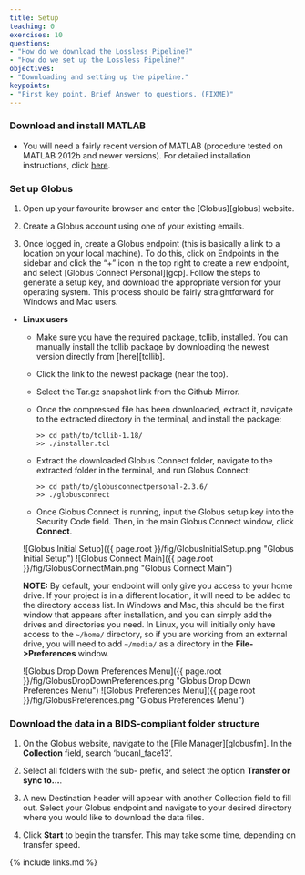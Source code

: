 ```yaml
---
title: Setup
teaching: 0
exercises: 10
questions:
- "How do we download the Lossless Pipeline?"
- "How do we set up the Lossless Pipeline?"
objectives:
- "Downloading and setting up the pipeline."
keypoints:
- "First key point. Brief Answer to questions. (FIXME)"
---
```


### Download and install MATLAB

- You will need a fairly recent version of MATLAB (procedure tested on MATLAB 2012b and newer versions). For detailed installation instructions, click [here](https://www.mathworks.com/help/compiler/install-the-matlab-runtime.html).

### Set up Globus

1. Open up your favourite browser and enter the [Globus][globus] website.

2. Create a Globus account using one of your existing emails.

3. Once logged in, create a Globus endpoint (this is basically a link to a location on your local machine). To do this, click on Endpoints in the sidebar and click the “+” icon in the top right to create a new endpoint, and select [Globus Connect Personal][gcp]. Follow the steps to generate a setup key, and download the appropriate version for your operating system. This process should be fairly straightforward for Windows and Mac users.

- **Linux users**

    - Make sure you have the required package, tcllib, installed. You can manually install the tcllib package by downloading the newest version directly from [here][tcllib].

    - Click the link to the newest package (near the top).

    - Select the Tar.gz snapshot link from the Github Mirror.

    - Once the compressed file has been downloaded, extract it, navigate to the extracted directory in the terminal, and install the package:

        `>> cd path/to/tcllib-1.18/`  
	    `>> ./installer.tcl`  

    - Extract the downloaded Globus Connect folder, navigate to the extracted folder in the terminal, and run Globus Connect:

        `>> cd path/to/globusconnectpersonal-2.3.6/`  
        `>> ./globusconnect`  

    - Once Globus Connect is running, input the Globus setup key into the Security Code field. Then, in the main Globus Connect window, click **Connect**.

    ![Globus Initial Setup]({{ page.root }}/fig/GlobusInitialSetup.png "Globus Initial Setup")
    ![Globus Connect Main]({{ page.root }}/fig/GlobusConnectMain.png "Globus Connect Main")

    **NOTE:** By default, your endpoint will only give you access to your home drive. If your project is in a different location, it will need to be added to the directory access list. In Windows and Mac, this should be the first window that appears after installation, and you can simply add the drives and directories you need. In Linux, you will initially only have access to the `~/home/` directory, so if you are working from an external drive, you will need to add `~/media/` as a directory in the **File->Preferences** window.

    ![Globus Drop Down Preferences Menu]({{ page.root }}/fig/GlobusDropDownPreferences.png "Globus Drop Down Preferences Menu")
    ![Globus Preferences Menu]({{ page.root }}/fig/GlobusPreferences.png "Globus Preferences Menu")

### Download the data in a BIDS-compliant folder structure

1. On the Globus website, navigate to the [File Manager][globusfm]. In the **Collection** field, search ‘bucanl_face13’.

2. Select all folders with the sub- prefix, and select the option **Transfer or sync to…**.

3. A new Destination header will appear with another Collection field to fill out. Select your Globus endpoint and navigate to your desired directory where you would like to download the data files.

4. Click **Start** to begin the transfer. This may take some time, depending on transfer speed.

{% include links.md %}
